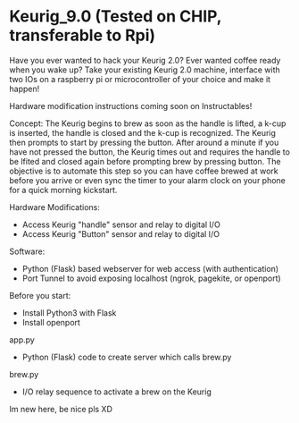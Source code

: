 # Keurig_9.0 (Tested on CHIP, transferable to Rpi)

Have you ever wanted to hack your Keurig 2.0? Ever wanted coffee ready when you wake up? Take your existing Keurig 2.0 machine, interface with two IOs on a raspberry pi or microcontroller of your choice and make it happen! 

Hardware modification instructions coming soon on Instructables!

Concept: 
The Keurig begins to brew as soon as the handle is lifted, a k-cup is inserted, the handle is closed and the k-cup is recognized. The Keurig then prompts to start by pressing the button. After around a minute if you have not pressed the button, the Keurig times out and requires the handle to be lfited and closed again before prompting brew by pressing button. The objective is to automate this step so you can have coffee brewed at work before you arrive or even sync the timer to your alarm clock on your phone for a quick morning kickstart. 

Hardware Modifications: 
- Access Keurig "handle" sensor and relay to digital I/O
- Access Keurig "Button" sensor and relay to digital I/O

Software:
- Python (Flask) based webserver for web access (with authentication)
- Port Tunnel to avoid exposing localhost (ngrok, pagekite, or openport)


Before you start: 
- Install Python3 with Flask
- Install openport


app.py
- Python (Flask) code to create server which calls brew.py

brew.py
- I/O relay sequence to activate a brew on the Keurig



Im new here, be nice pls XD
